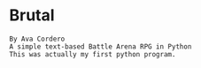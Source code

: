 # Brutal

	By Ava Cordero
	A simple text-based Battle Arena RPG in Python
	This was actually my first python program.